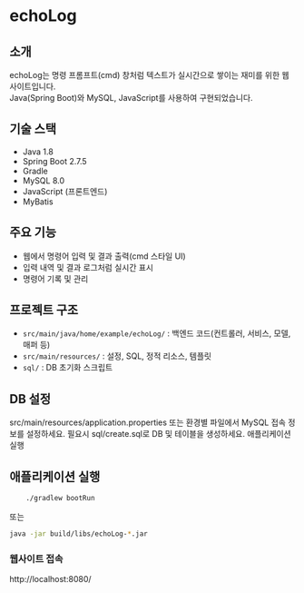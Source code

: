 # echoLog

## 소개
echoLog는 명령 프롬프트(cmd) 창처럼 텍스트가 실시간으로 쌓이는 재미를 위한 웹사이트입니다.  
Java(Spring Boot)와 MySQL, JavaScript를 사용하여 구현되었습니다.

## 기술 스택
- Java 1.8
- Spring Boot 2.7.5
- Gradle
- MySQL 8.0
- JavaScript (프론트엔드)
- MyBatis

## 주요 기능
- 웹에서 명령어 입력 및 결과 출력(cmd 스타일 UI)
- 입력 내역 및 결과 로그처럼 실시간 표시
- 명령어 기록 및 관리

## 프로젝트 구조
- `src/main/java/home/example/echoLog/` : 백엔드 코드(컨트롤러, 서비스, 모델, 매퍼 등)
- `src/main/resources/` : 설정, SQL, 정적 리소스, 템플릿
- `sql/` : DB 초기화 스크립트

## DB 설정
src/main/resources/application.properties 또는 환경별 파일에서 MySQL 접속 정보를 설정하세요.
필요시 sql/create.sql로 DB 및 테이블을 생성하세요.
애플리케이션 실행

## 애플리케이션 실행
```bash
    ./gradlew bootRun
```
또는
```bash
java -jar build/libs/echoLog-*.jar
```

### 웹사이트 접속
http://localhost:8080/